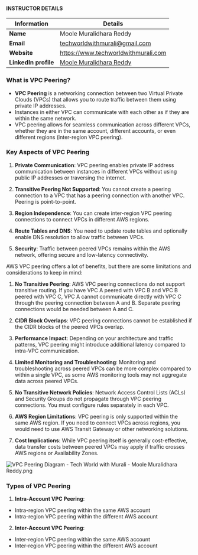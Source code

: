#### INSTRUCTOR DETAILS

|  Information             | Details                                                                      |
|----------------------    |------------------------------------------------------------------------------|
| **Name**                 | Moole Muralidhara Reddy                                                      |
| **Email**                | techworldwithmurali@gmail.com                                                |
| **Website**              | https://www.techworldwithmurali.com               |
| **LinkedIn profile**     | [Moole Muralidhara Reddy](https://www.linkedin.com/in/moole-muralidhara-reddy) |

### What is VPC Peering?

- **VPC Peering** is a networking connection between two Virtual Private Clouds (VPCs) that allows you to route traffic between them using private IP addresses.
- Instances in either VPC can communicate with each other as if they are within the same network.
- VPC peering allows for seamless communication across different VPCs, whether they are in the same account, different accounts, or even different regions (inter-region VPC peering).

### Key Aspects of VPC Peering

1. **Private Communication**: VPC peering enables private IP address communication between instances in different VPCs without using public IP addresses or traversing the internet.
   
2. **Transitive Peering Not Supported**: You cannot create a peering connection to a VPC that has a peering connection with another VPC. Peering is point-to-point.
   
3. **Region Independence**: You can create inter-region VPC peering connections to connect VPCs in different AWS regions.
   
4. **Route Tables and DNS**: You need to update route tables and optionally enable DNS resolution to allow traffic between VPCs.
   
5. **Security**: Traffic between peered VPCs remains within the AWS network, offering secure and low-latency connectivity.

AWS VPC peering offers a lot of benefits, but there are some limitations and considerations to keep in mind:

1. **No Transitive Peering**: AWS VPC peering connections do not support transitive routing. If you have VPC A peered with VPC B and VPC B peered with VPC C, VPC A cannot communicate directly with VPC C through the peering connection between A and B. Separate peering connections would be needed between A and C.

2. **CIDR Block Overlaps**: VPC peering connections cannot be established if the CIDR blocks of the peered VPCs overlap.

3. **Performance Impact**: Depending on your architecture and traffic patterns, VPC peering might introduce additional latency compared to intra-VPC communication.

4. **Limited Monitoring and Troubleshooting**: Monitoring and troubleshooting across peered VPCs can be more complex compared to within a single VPC, as some AWS monitoring tools may not aggregate data across peered VPCs.

5. **No Transitive Network Policies**: Network Access Control Lists (ACLs) and Security Groups do not propagate through VPC peering connections. You must configure rules separately in each VPC.

6. **AWS Region Limitations**: VPC peering is only supported within the same AWS region. If you need to connect VPCs across regions, you would need to use AWS Transit Gateway or other networking solutions.

7. **Cost Implications**: While VPC peering itself is generally cost-effective, data transfer costs between peered VPCs may apply if traffic crosses AWS regions or Availability Zones.

![VPC Peering Diagram - Tech World with Murali - Moole Muralidhara Reddy.png](https://github.com/techworldwithmurali/aws-zero-to-hero/blob/main/Day-15/images/Day%2015-VPC%20Peering%20Diagram%20-%20Moole%20Muralidhara%20Reddy%20-%20Tech%20World%20with%20Murali.png)

### Types of VPC Peering

1. **Intra-Account VPC Peering**:
  -  Intra-region VPC peering within the same AWS account
  -  Intra-region VPC peering within the different AWS account
   
2. **Inter-Account VPC Peering**:
  -  Inter-region VPC peering within the same AWS account
  -  Inter-region VPC peering within the different AWS account
